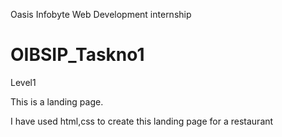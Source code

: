 Oasis Infobyte Web Development internship
# OIBSIP_Taskno1
Level1

This is a landing page.

I have used html,css to create this landing page for a restaurant
